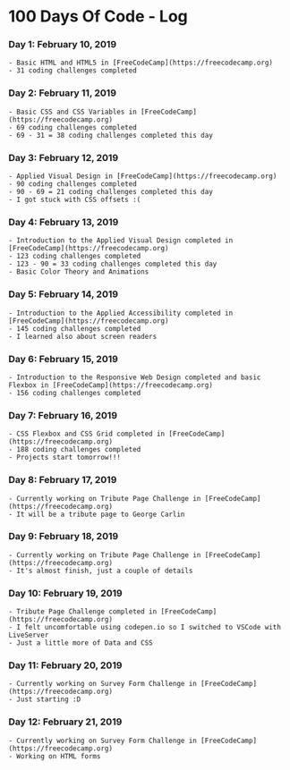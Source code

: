 # 100 Days Of Code - Log

### Day 1: February 10, 2019
	
	- Basic HTML and HTML5 in [FreeCodeCamp](https://freecodecamp.org)
	- 31 coding challenges completed

### Day 2: February 11, 2019
	
	- Basic CSS and CSS Variables in [FreeCodeCamp](https://freecodecamp.org)
	- 69 coding challenges completed
	- 69 - 31 = 38 coding challenges completed this day

### Day 3: February 12, 2019
	
	- Applied Visual Design in [FreeCodeCamp](https://freecodecamp.org)
	- 90 coding challenges completed
	- 90 - 69 = 21 coding challenges completed this day
	- I got stuck with CSS offsets :(

### Day 4: February 13, 2019
	
	- Introduction to the Applied Visual Design completed in [FreeCodeCamp](https://freecodecamp.org)
	- 123 coding challenges completed
	- 123 - 90 = 33 coding challenges completed this day
	- Basic Color Theory and Animations 

### Day 5: February 14, 2019
	
	- Introduction to the Applied Accessibility completed in [FreeCodeCamp](https://freecodecamp.org)
	- 145 coding challenges completed
	- I learned also about screen readers

### Day 6: February 15, 2019
	
	- Introduction to the Responsive Web Design completed and basic Flexbox in [FreeCodeCamp](https://freecodecamp.org)
	- 156 coding challenges completed

### Day 7: February 16, 2019
	
	- CSS Flexbox and CSS Grid completed in [FreeCodeCamp](https://freecodecamp.org)
	- 188 coding challenges completed
	- Projects start tomorrow!!!

### Day 8: February 17, 2019
	
	- Currently working on Tribute Page Challenge in [FreeCodeCamp](https://freecodecamp.org)
	- It will be a tribute page to George Carlin

### Day 9: February 18, 2019
	
	- Currently working on Tribute Page Challenge in [FreeCodeCamp](https://freecodecamp.org)
	- It's almost finish, just a couple of details

### Day 10: February 19, 2019
	
	- Tribute Page Challenge completed in [FreeCodeCamp](https://freecodecamp.org)
	- I felt uncomfortable using codepen.io so I switched to VSCode with LiveServer
	- Just a little more of Data and CSS

### Day 11: February 20, 2019
	
	- Currently working on Survey Form Challenge in [FreeCodeCamp](https://freecodecamp.org)
	- Just starting :D

### Day 12: February 21, 2019
	
	- Currently working on Survey Form Challenge in [FreeCodeCamp](https://freecodecamp.org)
	- Working on HTML forms 